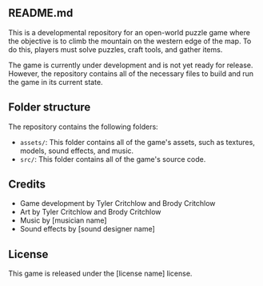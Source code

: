 ## README.md

This is a developmental repository for an open-world puzzle game where the objective is to climb the mountain on the western edge of the map. To do this, players must solve puzzles, craft tools, and gather items.

The game is currently under development and is not yet ready for release. However, the repository contains all of the necessary files to build and run the game in its current state.

## Folder structure

The repository contains the following folders:

* `assets/`: This folder contains all of the game's assets, such as textures, models, sound effects, and music.
* `src/`: This folder contains all of the game's source code.

## Credits

* Game development by Tyler Critchlow and Brody Critchlow
* Art by Tyler Critchlow and Brody Critchlow
* Music by [musician name]
* Sound effects by [sound designer name]

## License

This game is released under the [license name] license.
